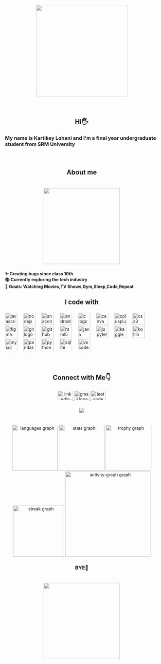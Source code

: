<div align="center">
  <img height="300" src="https://media1.tenor.com/m/JjoBUmFSJzQAAAAC/muichiro.gif"  />
</div>

###

<br clear="both">

<h2 align="center">Hi🖐️</h2>

###

<h3 align="left">My name is Kartikey Lohani and I'm a final year undergraduate student from SRM University</h3>

###

<br clear="both">

<h2 align="center">About me</h2>

###

<br clear="both">

<div align="center">
  <img height="250" src="https://media1.tenor.com/m/U7MqILVMy94AAAAC/demon-slayer-mist-breathing.gif"  />
</div>

###

<h4 align="left">✨ Creating bugs since class 10th <br>📚 Currently exploring the tech industry<br>🎯 Goals: Watching Movies,TV Shows,Gym,Sleep,Code,Repeat</h4>

###

<h2 align="center">I code with</h2>

###

<div align="left">
  <img src="https://cdn.jsdelivr.net/gh/devicons/devicon/icons/javascript/javascript-original.svg" height="40" alt="javascript logo"  />
  <img width="12" />
  <img src="https://cdn.jsdelivr.net/gh/devicons/devicon/icons/nodejs/nodejs-original.svg" height="40" alt="nodejs logo"  />
  <img width="12" />
  <img src="https://cdn.jsdelivr.net/gh/devicons/devicon/icons/anaconda/anaconda-original.svg" height="40" alt="anaconda logo"  />
  <img width="12" />
  <img src="https://cdn.jsdelivr.net/gh/devicons/devicon/icons/androidstudio/androidstudio-original.svg" height="40" alt="androidstudio logo"  />
  <img width="12" />
  <img src="https://cdn.jsdelivr.net/gh/devicons/devicon/icons/c/c-original.svg" height="40" alt="c logo"  />
  <img width="12" />
  <img src="https://cdn.jsdelivr.net/gh/devicons/devicon/icons/canva/canva-original.svg" height="40" alt="canva logo"  />
  <img width="12" />
  <img src="https://cdn.jsdelivr.net/gh/devicons/devicon/icons/cplusplus/cplusplus-original.svg" height="40" alt="cplusplus logo"  />
  <img width="12" />
  <img src="https://cdn.jsdelivr.net/gh/devicons/devicon/icons/css3/css3-original.svg" height="40" alt="css3 logo"  />
  <img width="12" />
  <img src="https://cdn.jsdelivr.net/gh/devicons/devicon/icons/figma/figma-original.svg" height="40" alt="figma logo"  />
  <img width="12" />
  <img src="https://cdn.jsdelivr.net/gh/devicons/devicon/icons/git/git-original.svg" height="40" alt="git logo"  />
  <img width="12" />
  <img src="https://cdn.jsdelivr.net/gh/devicons/devicon/icons/github/github-original.svg" height="40" alt="github logo"  />
  <img width="12" />
  <img src="https://cdn.jsdelivr.net/gh/devicons/devicon/icons/html5/html5-original.svg" height="40" alt="html5 logo"  />
  <img width="12" />
  <img src="https://cdn.jsdelivr.net/gh/devicons/devicon/icons/java/java-original.svg" height="40" alt="java logo"  />
  <img width="12" />
  <img src="https://cdn.jsdelivr.net/gh/devicons/devicon/icons/jupyter/jupyter-original.svg" height="40" alt="jupyter logo"  />
  <img width="12" />
  <img src="https://cdn.jsdelivr.net/gh/devicons/devicon/icons/kaggle/kaggle-original.svg" height="40" alt="kaggle logo"  />
  <img width="12" />
  <img src="https://cdn.jsdelivr.net/gh/devicons/devicon/icons/kotlin/kotlin-original.svg" height="40" alt="kotlin logo"  />
  <img width="12" />
  <img src="https://cdn.jsdelivr.net/gh/devicons/devicon/icons/mysql/mysql-original.svg" height="40" alt="mysql logo"  />
  <img width="12" />
  <img src="https://cdn.jsdelivr.net/gh/devicons/devicon/icons/pandas/pandas-original.svg" height="40" alt="pandas logo"  />
  <img width="12" />
  <img src="https://cdn.jsdelivr.net/gh/devicons/devicon/icons/python/python-original.svg" height="40" alt="python logo"  />
  <img width="12" />
  <img src="https://cdn.jsdelivr.net/gh/devicons/devicon/icons/sqlite/sqlite-original.svg" height="40" alt="sqlite logo"  />
  <img width="12" />
  <img src="https://cdn.jsdelivr.net/gh/devicons/devicon/icons/vscode/vscode-original.svg" height="40" alt="vscode logo"  />
</div>

###

<br clear="both">

<h2 align="center">Connect with Me👇</h2>

###

<div align="center">
  <a href="www.linkedin.com/in/kartikey-lohani-3a6374221" target="_blank">
    <img src="https://raw.githubusercontent.com/maurodesouza/profile-readme-generator/master/src/assets/icons/social/linkedin/default.svg" width="50" height="30" alt="linkedin logo"  />
  </a>
  <a href="kartikey1001@gmail.com" target="_blank">
    <img src="https://raw.githubusercontent.com/maurodesouza/profile-readme-generator/master/src/assets/icons/social/gmail/default.svg" width="50" height="30" alt="gmail logo"  />
  </a>
  <a href="https://leetcode.com/u/Kart_L/" target="_blank"> 
    <img src="https://upload.wikimedia.org/wikipedia/commons/1/19/LeetCode_logo_black.png" width="50" height="30" alt="leetcode logo"/>
  </a>
</div>

###

<div align="center">
  <img src="https://profile-counter.glitch.me/KartikeyL/count.svg?"  />
</div>

###


###

<br clear="both">

<div align="center">
  <img src="https://github-readme-stats.vercel.app/api/top-langs?username=KartikeyL&locale=en&hide_title=false&layout=compact&card_width=320&langs_count=5&theme=github_dark&hide_border=true&order=2" height="150" alt="languages graph"  />
  <img src="https://github-readme-stats.vercel.app/api?username=KartikeyL&hide_title=false&hide_rank=false&show_icons=true&include_all_commits=true&count_private=true&disable_animations=false&theme=github_dark&locale=en&hide_border=true&order=1" height="150" alt="stats graph"  />
  <img src="https://github-profile-trophy.vercel.app?username=KartikeyL&theme=radical&column=-1&row=1&margin-w=0&margin-h=0&no-bg=true&no-frame=true&order=4" height="150" alt="trophy graph"  />
  <img src="https://streak-stats.demolab.com?user=KartikeyL&locale=en&mode=daily&theme=github_dark&hide_border=false&border_radius=5&order=3" height="168" alt="streak graph"  />
  <img src="https://github-readme-activity-graph.vercel.app/graph?username=KartikeyL&radius=0&theme=github-dark&area=true&order=5&hide_border=true&hide_title=false" height="280" alt="activity-graph graph"  />
</div>

###

<h3 align="center">BYE👋</h3>

###

<br clear="both">

<div align="center">
  <img height="250" src="https://media1.tenor.com/m/r0ViAtLLeKAAAAAC/muichiro-hihih.gif"  />
</div>

###
